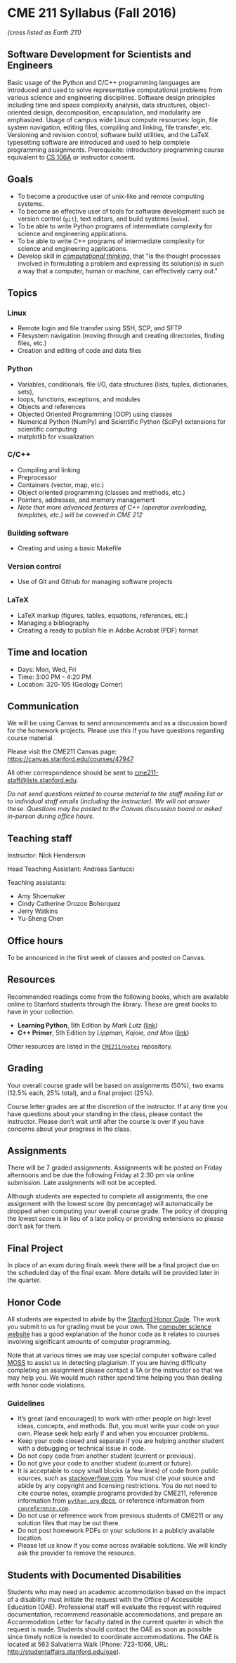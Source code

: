 # CME 211 Syllabus (Fall 2016)

*(cross listed as Earth 211)*

## Software Development for Scientists and Engineers

Basic usage of the Python and C/C++ programming languages are introduced and
used to solve representative computational problems from various science and
engineering disciplines. Software design principles including time and space
complexity analysis, data structures, object-oriented design, decomposition,
encapsulation, and modularity are emphasized. Usage of campus wide Linux compute
resources: login, file system navigation, editing files, compiling and linking,
file transfer, etc. Versioning and revision control, software build utilities,
and the LaTeX typesetting software are introduced and used to help complete
programming assignments. Prerequisite: introductory programming course
equivalent to [CS 106A][cs106a] or instructor consent.

[cs106a]: https://explorecourses.stanford.edu/search?view=catalog&filter-coursestatus-Active=on&page=0&catalog=&academicYear=&q=cs106&collapse=

## Goals

- To become a productive user of unix-like and remote computing systems.
- To become an effective user of tools for software development such as version
  control (`git`), text editors, and build systems (`make`).
- To be able to write Python programs of intermediate complexity for science
  and engineering applications.
- To be able to write C++ programs of intermediate complexity for science
  and engineering applications.
- Develop skill in [*computational thinking*][comp-think], that "is the thought
  processes involved in formulating a problem and expressing its solution(s) in
  such a way that a computer, human or machine, can effectively carry out."

[comp-think]: http://socialissues.cs.toronto.edu/index.html%3Fp=279.html

## Topics

### Linux

- Remote login and file transfer using SSH, SCP, and SFTP
- Filesystem navigation (moving through and creating directories, finding files, etc.)
- Creation and editing of code and data files

### Python

- Variables, conditionals, file I/O, data structures (lists, tuples, dictionaries, sets),
- loops, functions, exceptions, and modules
- Objects and references
- Objected Oriented Programming (OOP) using classes
- Numerical Python (NumPy) and Scientific Python (SciPy) extensions for scientific computing
- matplotlib for visualization

### C/C++

- Compiling and linking
- Preprocessor
- Containers (vector, map, etc.)
- Object oriented programming (classes and methods, etc.)
- Pointers, addresses, and memory management
- *Note that more advanced features of C++ (operator overloading, templates, etc.) will be covered in CME 212*

### Building software

- Creating and using a basic Makefile

### Version control

- Use of Git and Github for managing software projects

### LaTeX

- LaTeX markup (figures, tables, equations, references, etc.)
- Managing a bibliography
- Creating a ready to publish file in Adobe Acrobat (PDF) format

## Time and location

- Days: Mon, Wed, Fri
- Time: 3:00 PM - 4:20 PM
- Location: 320-105 (Geology Corner)

## Communication

We will be using Canvas to send announcements and as a discussion board for the
homework projects. Please use this if you have questions regarding course
material.

Please visit the CME211 Canvas page: <https://canvas.stanford.edu/courses/47947>

All other correspondence should be sent to <cme211-staff@lists.stanford.edu>.

*Do not send questions related to course material to the staff mailing list or to
individual staff emails (including the instructor).  We will not answer these.
Questions may be posted to the Canvas discussion board or asked in-person during
office hours.*

## Teaching staff

Instructor: Nick Henderson

Head Teaching Assistant: Andreas Santucci

Teaching assistants:
- Amy Shoemaker
- Cindy Catherine Orozco Bohorquez
- Jerry Watkins
- Yu-Sheng Chen

## Office hours

To be announced in the first week of classes and posted on Canvas.

## Resources

Recommended readings come from the following books, which are available online
to Stanford students through the library.  These are great books to have in your
collection.

- **Learning Python**, 5th Edition by *Mark Lutz* ([link][learning-python])
- **C++ Primer**, 5th Edition by *Lippman, Kajoie, and Moo* ([link][c++-primer])

[learning-python]: http://proquest.safaribooksonline.com/book/programming/python/9781449355722
[c++-primer]: http://proquest.safaribooksonline.com/9780133053043?uicode=stanford

Other resources are listed in the [`CME211/notes`][cme211-notes] repository.

[cme211-notes]: https://github.com/CME211/notes

## Grading

Your overall course grade will be based on assignments (50%), two exams (12.5%
each, 25% total), and a final project (25%).

Course letter grades are at the discretion of the instructor. If at any time you
have questions about your standing in the class, please contact the instructor.
Please don’t wait until after the course is over if you have concerns about your
progress in the class.

## Assignments

There will be 7 graded assignments. Assignments will be posted on Friday
afternoons and be due the following Friday at 2:30 pm via online submission.
Late assignments will not be accepted.

Although students are expected to complete all assignments, the one assignment
with the lowest score (by percentage) will automatically be dropped when
computing your overall course grade. The policy of dropping the lowest score is
in lieu of a late policy or providing extensions so please don’t ask for them.

## Final Project

In place of an exam during finals week there will be a final project due on the
scheduled day of the final exam. More details will be provided later in the
quarter.

## Honor Code

All students are expected to abide by the [Stanford Honor Code][honor-code]. The
work you submit to us for grading must be your own.  The [computer science
website][cs-code] has a good explanation of the honor code as it relates to
courses involving significant amounts of computer programming.

Note that at various times we may use special computer software called
[MOSS][moss] to assist us in detecting plagiarism.  If you are having difficulty
completing an assignment please contact a TA or the instructor so that we may
help you. We would much rather spend time helping you than dealing with honor
code violations.

[honor-code]: http://studentaffairs.stanford.edu/judicialaffairs/policy/honor-code
[cs-code]: http://csmajor.stanford.edu/HonorCode.shtml
[moss]: http://theory.stanford.edu/\~aiken/moss/

### Guidelines

- It’s great (and encouraged) to work with other people on high level ideas,
  concepts, and methods.  But, you must write your code on your own. Please seek
  help early if and when you encounter problems.
- Keep your code closed and separate if you are helping another student with a
  debugging or technical issue in code.
- Do not copy code from another student (current or previous).
- Do not give your code to another student (current or future).
- It is acceptable to copy small blocks (a few lines) of code from public sources,
  such as [stackoverflow.com](http://stackoverflow.com/).  You must cite your
  source and abide by any copyright and licensing restrictions.  You do not need
  to cite course notes, example programs provided by CME211, reference information
  from [`python.org` docs](https://docs.python.org/3/), or reference information
  from [`cppreference.com`](http://en.cppreference.com/w/).
- Do not use or reference work from previous students of CME211 or any solution
  files that may be out there.
- Do not post homework PDFs or your solutions in a publicly available location.
- Please let us know if you come across available solutions.  We will kindly ask
  the provider to remove the resource.

## Students with Documented Disabilities

Students who may need an academic accommodation based on the impact of a
disability must initiate the request with the Office of Accessible Education
(OAE). Professional staff will evaluate the request with required documentation,
recommend reasonable accommodations, and prepare an Accommodation Letter for
faculty dated in the current quarter in which the request is made. Students
should contact the OAE as soon as possible since timely notice is needed to
coordinate accommodations. The OAE is located at 563 Salvatierra Walk (Phone:
723-1066, URL: <http://studentaffairs.stanford.edu/oae>).
